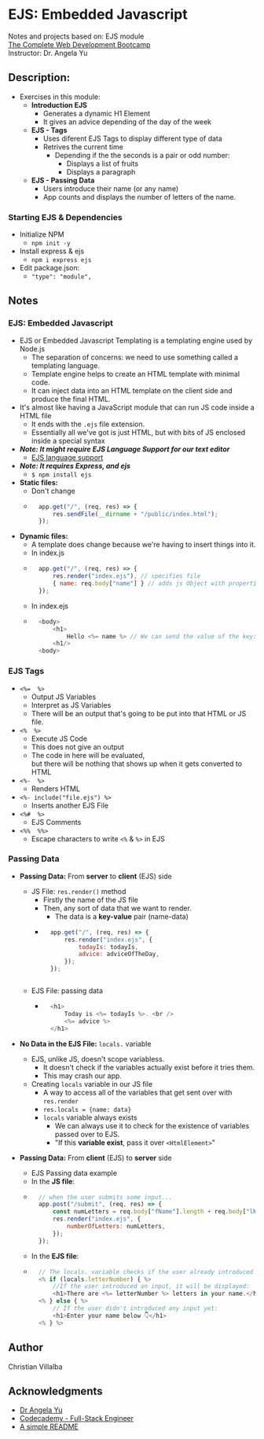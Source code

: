# EJS: Embedded Javascript

Notes and projects based on: EJS module         
[The Complete Web Development Bootcamp](https://www.udemy.com/course/the-complete-web-development-bootcamp/)          
Instructor: Dr. Angela Yu 

## Description: 

* Exercises in this module:
    * **Introduction EJS**
        * Generates a dynamic H1 Element
        * It gives an advice depending of the day of the week
    * **EJS - Tags**
        * Uses diferent EJS Tags to display different type of data
        * Retrives the current time
            * Depending if the the seconds is a pair or odd number:
                * Displays a list of fruits
                * Displays a paragraph
    * **EJS - Passing Data**
        * Users introduce their name (or any name)
        * App counts and displays the number of letters of the name.  

### Starting EJS & Dependencies
* Initialize NPM 
    * `npm init -y`
* Install express & ejs
    * `npm i express ejs`
* Edit package.json:
    * `"type": "module",`


## Notes

###  EJS: Embedded Javascript
* EJS or Embedded Javascript Templating is a templating engine used by Node.js
    * The separation of concerns: we need to use something called a templating language.
    * Template engine helps to create an HTML template with minimal code. 
    * It can inject data into an HTML template on the client side and produce the final HTML.
* It's almost like having a JavaScript module that can run JS code inside a HTML file 
    * It ends with the `.ejs` file extension.
    * Essentially all we've got is just HTML, but with bits of JS enclosed inside a special syntax
* ***Note: It might require EJS Language Support for our text editor***
    * [EJS language support](https://marketplace.visualstudio.com/items?itemName=DigitalBrainstem.javascript-ejs-support)
* ***Note: It requires Express, and ejs***
    * `$ npm install ejs`
* **Static files:** 
    * Don't change
    * ```javascript
        app.get("/", (req, res) => {
            res.sendFile(__dirname + "/public/index.html");
        });
        ```
* **Dynamic files:**
    * A template does change because we're having to insert things into it.
    * In index.js
    * ```javascript
        app.get("/", (req, res) => {
            res.render("index.ejs"), // specifies file
            { name: req.body["name"] } // adds js Object with properties
        });
        ```
    * In index.ejs
    * ```javascript
        <body>
            <h1>
                Hello <%= name %> // We can send the value of the key: name 
            <h1/>
        <body>
        ```

###  EJS Tags

* `<%=  %>`
    * Output JS Variables
    * Interpret as JS Variables
    * There will be an output that's going to be put into that HTML or JS file.
* `<%  %>`
    * Execute JS Code
    * This does not give an output
    * The code in here will be evaluated,     
    but there will be nothing that shows up when it gets converted to HTML
* `<%-  %>`
    * Renders HTML  
* `<%- include("file.ejs") %>`
    * Inserts another EJS File
* `<%#  %>`
    * EJS Comments
* `<%%  %%>`
    * Escape characters to write `<%`  & `%>` in EJS

###  Passing Data

* **Passing Data:** From **server** to **client** (EJS) side  
    * JS File: `res.render()` method
        * Firstly the name of the JS file
        * Then, any sort of data that we want to render.
            * The data is a **key-value** pair (name-data)
        * ```javascript
            app.get("/", (req, res) => {
                res.render("index.ejs", { 
                    todayIs: todayIs,
                    advice: adviceOfTheDay,
                }); 
            });
        ```
    * EJS File: passing data    
        * ```javascript
            <h1>
                Today is <%= todayIs %>. <br /> 
                <%= advice %>
            </h1>
            ```
* **No Data in the EJS File:** `locals.` variable
    * EJS, unlike JS, doesn't scope variabless.
        * It doesn't check if the variables actually exist before it tries them.
        * This may crash our app. 
    * Creating `locals` variable in our JS file
        * A way to access all of the variables that get sent over with `res.render`
        * `res.locals = {name: data}`
        * `locals` variable always exists
            * We can always use it to check for the existence of variables passed over to EJS.
            * "If this **variable exist**, pass it over `<HtmlElement>`"

* **Passing Data:** From **client** (EJS) to **server** side
    * EJS Passing data example
    * In the **JS file**:
    * ```javascript
        // when the user submits some input...
        app.post("/submit", (req, res) => {
            const numLetters = req.body["fName"].length + req.body["lName"].length;
            res.render("index.ejs", { 
                numberOfLetters: numLetters, 
            });
        });
        ```
    * In the **EJS file**:
    * ```javascript
        // The locals. variable checks if the user already introduced some input
        <% if (locals.letterNumber) { %>
            //If the user introduced an input, it will be displayed: 
            <h1>There are <%= letterNumber %> letters in your name.</h1>
        <% } else { %>
            // If the user didn't introduced any input yet: 
            <h1>Enter your name below 👇</h1>
        <% } %>
        ```



## Author

Christian Villalba

## Acknowledgments
* [Dr Angela Yu](https://www.udemy.com/course/the-complete-web-development-bootcamp/)
* [Codecademy - Full-Stack Engineer](https://www.codecademy.com/learn/paths/full-stack-engineer-career-path)
* [A simple README](https://gist.github.com/DomPizzie/7a5ff55ffa9081f2de27c315f5018afc)